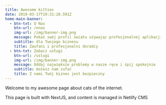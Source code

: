 ```yaml
---
title: Awesome kitties
date: 2019-03-17T19:31:20.591Z
home-main-banner:
  - btn-txt: O Nas
    btn-url: /onas
    img-url: /img/banner-img.png
    message: Pokaż swój profil światu używając profesjonalnej aplikacji do budownia CV
    subtitle: dla Twojego biznesu
    title: Zaufani i profesjonalni doradcy
  - btn-txt: Zobacz usługi
    btn-url: /uslugi
    img-url: /img/banner-img.png
    message: Oddaj największe problemy w nasze ręce i śpij spokojnie
    subtitle: możesz nam zufać
    title: Z nami Twój biznes jest bezpieczny
---
```

Welcome to my awesome page about cats of the internet.

This page is built with NextJS, and content is managed in Netlify CMS
